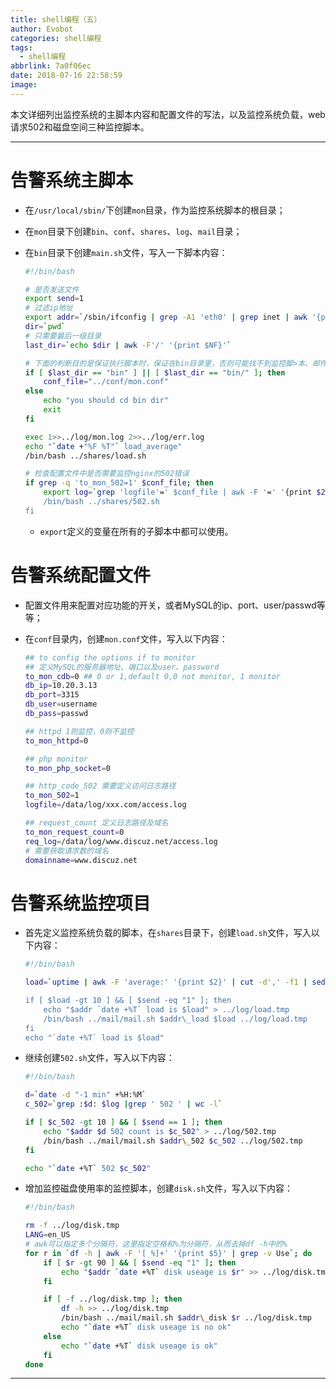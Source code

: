 ```yaml
---
title: shell编程（五）
author: Evobot
categories: shell编程
tags:
  - shell编程
abbrlink: 7a0f06ec
date: 2018-07-16 22:58:59
image:
---
```




本文详细列出监控系统的主脚本内容和配置文件的写法，以及监控系统负载，web请求502和磁盘空间三种监控脚本。

<!--more-->

---

# 告警系统主脚本

- 在`/usr/local/sbin/`下创建`mon`目录，作为监控系统脚本的根目录；

- 在`mon`目录下创建`bin`、`conf`、`shares`、`log`、`mail`目录；

- 在`bin`目录下创建`main.sh`文件，写入一下脚本内容：

  ```bash
  #!/bin/bash
  
  # 是否发送文件
  export send=1
  # 过滤ip地址
  export addr=`/sbin/ifconfig | grep -A1 'eth0' | grep inet | awk '{print$2}'`
  dir=`pwd`
  # 只需要最后一级目录
  last_dir=`echo $dir | awk -F'/' '{print $NF}'`
  
  # 下面的判断目的是保证执行脚本时，保证在bin目录里，否则可能找不到监控脚>本、邮件和日志
  if [ $last_dir == "bin" ] || [ $last_dir == "bin/" ]; then
      conf_file="../conf/mon.conf"
  else
      echo "you should cd bin dir"
      exit
  fi
  
  exec 1>>../log/mon.log 2>>../log/err.log
  echo "`date +"%F %T"` load_average"
  /bin/bash ../shares/load.sh
  
  # 检查配置文件中是否需要监控nginx的502错误
  if grep -q 'to_mon_502=1' $conf_file; then
      export log=`grep 'logfile'=' $conf_file | awk -F '=' '{print $2}' |sed 's/ //g'`
      /bin/bash ../shares/502.sh
  fi
  
  ```

  - `export`定义的变量在所有的子脚本中都可以使用。

# 告警系统配置文件

- 配置文件用来配置对应功能的开关，或者MySQL的ip、port、user/passwd等等；

- 在`conf`目录内，创建`mon.conf`文件，写入以下内容：

  ```bash
  ## to config the options if to monitor
  ## 定义MySQL的服务器地址、端口以及user、password
  to_mon_cdb=0 ## 0 or 1,default 0,0 not monitor, 1 monitor
  db_ip=10.20.3.13
  db_port=3315
  db_user=username
  db_pass=passwd
  
  ## httpd 1则监控，0则不监控
  to_mon_httpd=0
  
  ## php monitor
  to_mon_php_socket=0
  
  ## http_code_502 需要定义访问日志路径
  to_mon_502=1
  logfile=/data/log/xxx.com/access.log
  
  ## request_count 定义日志路径及域名
  to_mon_request_count=0
  req_log=/data/log/www.discuz.net/access.log
  # 需要获取请求数的域名
  domainname=www.discuz.net
  
  ```

# 告警系统监控项目

- 首先定义监控系统负载的脚本，在`shares`目录下，创建`load.sh`文件，写入以下内容：

  ```bash
  #!/bin/bash
  
  load=`uptime | awk -F 'average:' '{print $2}' | cut -d',' -f1 | sed 's/ //g' | cut -d'.' -f1'
  
  if [ $load -gt 10 ] && [ $send -eq "1" ]; then
      echo "$addr `date +%T` load is $load" > ../log/load.tmp
      /bin/bash ../mail/mail.sh $addr\_load $load ../log/load.tmp
  fi
  echo "`date +%T` load is $load"
  
  ```

- 继续创建`502.sh`文件，写入以下内容：

  ```bash
  #!/bin/bash
  
  d=`date -d "-1 min" +%H:%M`
  c_502=`grep :$d: $log |grep ' 502 ' | wc -l`
  
  if [ $c_502 -gt 10 ] && [ $send == 1 ]; then
      echo "$addr $d 502 count is $c_502" > ../log/502.tmp
      /bin/bash ../mail/mail.sh $addr\_502 $c_502 ../log/502.tmp
  fi
  
  echo "`date +%T` 502 $c_502"
  
  ```

- 增加监控磁盘使用率的监控脚本，创建`disk.sh`文件，写入以下内容：

  ```bash
  #!/bin/bash
  
  rm -f ../log/disk.tmp
  LANG=en_US
  # awk可以指定多个分隔符，这里指定空格和%为分隔符，从而去掉df -h中的%
  for r in `df -h | awk -F '[ %]+' '{print $5}' | grep -v Use`; do
      if [ $r -gt 90 ] && [ $send -eq "1" ]; then
          echo "$addr `date +%T` disk useage is $r" >> ../log/disk.tmp
      fi
  
      if [ -f ../log/disk.tmp ]; then
          df -h >> ../log/disk.tmp
          /bin/bash ../mail/mail.sh $addr\_disk $r ../log/disk.tmp
          echo "`date +%T` disk useage is no ok"
      else
          echo "`date +%T` disk useage is ok"
      fi
  done
  
  ```

---



